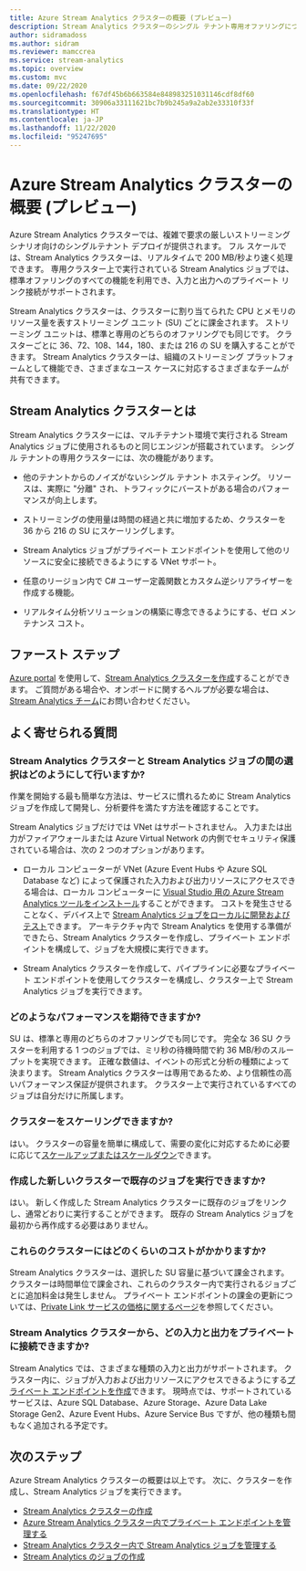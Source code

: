 ```yaml
---
title: Azure Stream Analytics クラスターの概要 (プレビュー)
description: Stream Analytics クラスターのシングル テナント専用オファリングについて説明します。
author: sidramadoss
ms.author: sidram
ms.reviewer: mamccrea
ms.service: stream-analytics
ms.topic: overview
ms.custom: mvc
ms.date: 09/22/2020
ms.openlocfilehash: f67df45b6b663584e848983251031146cdf8df60
ms.sourcegitcommit: 30906a33111621bc7b9b245a9a2ab2e33310f33f
ms.translationtype: HT
ms.contentlocale: ja-JP
ms.lasthandoff: 11/22/2020
ms.locfileid: "95247695"
---
```

# <a name="overview-of-azure-stream-analytics-cluster-preview"></a>Azure Stream Analytics クラスターの概要 (プレビュー)

Azure Stream Analytics クラスターでは、複雑で要求の厳しいストリーミング シナリオ向けのシングルテナント デプロイが提供されます。 フル スケールでは、Stream Analytics クラスターは、リアルタイムで 200 MB/秒より速く処理できます。 専用クラスター上で実行されている Stream Analytics ジョブでは、標準オファリングのすべての機能を利用でき、入力と出力へのプライベート リンク接続がサポートされます。

Stream Analytics クラスターは、クラスターに割り当てられた CPU とメモリのリソース量を表すストリーミング ユニット (SU) ごとに課金されます。 ストリーミング ユニットは、標準と専用のどちらのオファリングでも同じです。 クラスターごとに 36、72、108、144，180、または 216 の SU を購入することができます。 Stream Analytics クラスターは、組織のストリーミング プラットフォームとして機能でき、さまざまなユース ケースに対応するさまざまなチームが共有できます。

## <a name="what-are-stream-analytics-clusters"></a>Stream Analytics クラスターとは

Stream Analytics クラスターには、マルチテナント環境で実行される Stream Analytics ジョブに使用されるものと同じエンジンが搭載されています。 シングル テナントの専用クラスターには、次の機能があります。

* 他のテナントからのノイズがないシングル テナント ホスティング。 リソースは、実際に "分離" され、トラフィックにバーストがある場合のパフォーマンスが向上します。

* ストリーミングの使用量は時間の経過と共に増加するため、クラスターを 36 から 216 の SU にスケーリングします。

* Stream Analytics ジョブがプライベート エンドポイントを使用して他のリソースに安全に接続できるようにする VNet サポート。

* 任意のリージョン内で C# ユーザー定義関数とカスタム逆シリアライザーを作成する機能。

* リアルタイム分析ソリューションの構築に専念できるようにする、ゼロ メンテナンス コスト。

## <a name="how-to-get-started"></a>ファースト ステップ

[Azure portal](https://aka.ms/asaclustercreateportal) を使用して、[Stream Analytics クラスターを作成](create-cluster.md)することができます。 ご質問がある場合や、オンボードに関するヘルプが必要な場合は、[Stream Analytics チーム](mailto:askasa@microsoft.com)にお問い合わせください。

## <a name="frequently-asked-questions"></a>よく寄せられる質問

### <a name="how-do-i-choose-between-a-stream-analytics-cluster-and-a-stream-analytics-job"></a>Stream Analytics クラスターと Stream Analytics ジョブの間の選択はどのようにして行いますか?

作業を開始する最も簡単な方法は、サービスに慣れるために Stream Analytics ジョブを作成して開発し、分析要件を満たす方法を確認することです。

Stream Analytics ジョブだけでは VNet はサポートされません。 入力または出力がファイアウォールまたは Azure Virtual Network の内側でセキュリティ保護されている場合は、次の 2 つのオプションがあります。

* ローカル コンピューターが VNet (Azure Event Hubs や Azure SQL Database など) によって保護された入力および出力リソースにアクセスできる場合は、ローカル コンピューターに [Visual Studio 用の Azure Stream Analytics ツールをインストール](stream-analytics-tools-for-visual-studio-install.md)することができます。 コストを発生させることなく、デバイス上で [Stream Analytics ジョブをローカルに開発およびテスト](stream-analytics-live-data-local-testing.md)できます。 アーキテクチャ内で Stream Analytics を使用する準備ができたら、Stream Analytics クラスターを作成し、プライベート エンドポイントを構成して、ジョブを大規模に実行できます。

* Stream Analytics クラスターを作成して、パイプラインに必要なプライベート エンドポイントを使用してクラスターを構成し、クラスター上で Stream Analytics ジョブを実行できます。

### <a name="what-performance-can-i-expect"></a>どのようなパフォーマンスを期待できますか?

SU は、標準と専用のどちらのオファリングでも同じです。 完全な 36 SU クラスターを利用する 1 つのジョブでは、ミリ秒の待機時間で約 36 MB/秒のスループットを実現できます。 正確な数値は、イベントの形式と分析の種類によって決まります。 Stream Analytics クラスターは専用であるため、より信頼性の高いパフォーマンス保証が提供されます。 クラスター上で実行されているすべてのジョブは自分だけに所属します。

### <a name="can-i-scale-my-cluster"></a>クラスターをスケーリングできますか?

はい。 クラスターの容量を簡単に構成して、需要の変化に対応するために必要に応じて[スケールアップまたはスケールダウン](scale-cluster.md)できます。

### <a name="can-i-run-my-existing-jobs-on-these-new-clusters-ive-created"></a>作成した新しいクラスターで既存のジョブを実行できますか?

はい。 新しく作成した Stream Analytics クラスターに既存のジョブをリンクし、通常どおりに実行することができます。 既存の Stream Analytics ジョブを最初から再作成する必要はありません。

### <a name="how-much-will-these-clusters-cost-me"></a>これらのクラスターにはどのくらいのコストがかかりますか?

Stream Analytics クラスターは、選択した SU 容量に基づいて課金されます。 クラスターは時間単位で課金され、これらのクラスター内で実行されるジョブごとに追加料金は発生しません。 プライベート エンドポイントの課金の更新については、[Private Link サービスの価格に関するページ](https://azure.microsoft.com/pricing/details/private-link/)を参照してください。

### <a name="which-inputs-and-outputs-can-i-privately-connect-to-from-my-stream-analytics-cluster"></a>Stream Analytics クラスターから、どの入力と出力をプライベートに接続できますか?

Stream Analytics では、さまざまな種類の入力と出力がサポートされます。 クラスター内に、ジョブが入力および出力リソースにアクセスできるようにする[プライベート エンドポイントを作成](private-endpoints.md)できます。 現時点では、サポートされているサービスは、Azure SQL Database、Azure Storage、Azure Data Lake Storage Gen2、Azure Event Hubs、Azure Service Bus ですが、他の種類も間もなく追加される予定です。 

## <a name="next-steps"></a>次のステップ

Azure Stream Analytics クラスターの概要は以上です。 次に、クラスターを作成し、Stream Analytics ジョブを実行できます。 

* [Stream Analytics クラスターの作成](create-cluster.md)
* [Azure Stream Analytics クラスター内でプライベート エンドポイントを管理する](private-endpoints.md)
* [Stream Analytics クラスター内で Stream Analytics ジョブを管理する](manage-jobs-cluster.md)
* [Stream Analytics のジョブの作成](stream-analytics-quick-create-portal.md)
